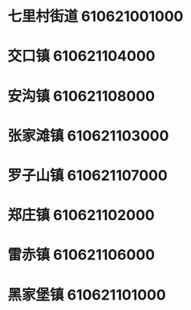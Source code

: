 # 七里村街道 610621001000
# 交口镇 610621104000
# 安沟镇 610621108000
# 张家滩镇 610621103000
# 罗子山镇 610621107000
# 郑庄镇 610621102000
# 雷赤镇 610621106000
# 黑家堡镇 610621101000
